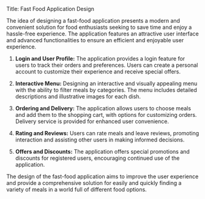 Title: Fast Food Application Design

The idea of designing a fast-food application presents a modern and convenient solution for food enthusiasts seeking to save time and enjoy a hassle-free experience. The application features an attractive user interface and advanced functionalities to ensure an efficient and enjoyable user experience.

1. **Login and User Profile:**
   The application provides a login feature for users to track their orders and preferences. Users can create a personal account to customize their experience and receive special offers.

2. **Interactive Menu:**
   Designing an interactive and visually appealing menu with the ability to filter meals by categories. The menu includes detailed descriptions and illustrative images for each dish.

3. **Ordering and Delivery:**
   The application allows users to choose meals and add them to the shopping cart, with options for customizing orders. Delivery service is provided for enhanced user convenience.

4. **Rating and Reviews:**
   Users can rate meals and leave reviews, promoting interaction and assisting other users in making informed decisions.

5. **Offers and Discounts:**
   The application offers special promotions and discounts for registered users, encouraging continued use of the application.


The design of the fast-food application aims to improve the user experience and provide a comprehensive solution for easily and quickly finding a variety of meals in a world full of different food options.

